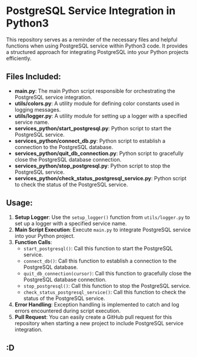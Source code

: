 # PostgreSQL Service Integration in Python3

This repository serves as a reminder of the necessary files and helpful functions when using PostgreSQL service within Python3 code. It provides a structured approach for integrating PostgreSQL into your Python projects efficiently.

## Files Included:

- **main.py**: The main Python script responsible for orchestrating the PostgreSQL service integration.
- **utils/colors.py**: A utility module for defining color constants used in logging messages.
- **utils/logger.py**: A utility module for setting up a logger with a specified service name.
- **services_python/start_postgresql.py**: Python script to start the PostgreSQL service.
- **services_python/connect_db.py**: Python script to establish a connection to the PostgreSQL database.
- **services_python/quit_db_connection.py**: Python script to gracefully close the PostgreSQL database connection.
- **services_python/stop_postgresql.py**: Python script to stop the PostgreSQL service.
- **services_python/check_status_postgresql_service.py**: Python script to check the status of the PostgreSQL service.

## Usage:

1. **Setup Logger**: Use the `setup_logger()` function from `utils/logger.py` to set up a logger with a specified service name.
2. **Main Script Execution**: Execute `main.py` to integrate PostgreSQL service into your Python project.
3. **Function Calls**:
   - `start_postgresql()`: Call this function to start the PostgreSQL service.
   - `connect_db()`: Call this function to establish a connection to the PostgreSQL database.
   - `quit_db_connection(cursor)`: Call this function to gracefully close the PostgreSQL database connection.
   - `stop_postgresql()`: Call this function to stop the PostgreSQL service.
   - `check_status_postgresql_service()`: Call this function to check the status of the PostgreSQL service.
4. **Error Handling**: Exception handling is implemented to catch and log errors encountered during script execution.
5. **Pull Request**: You can easily create a GitHub pull request for this repository when starting a new project to include PostgreSQL service integration.


## :D 
